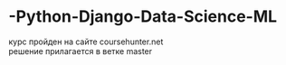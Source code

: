# -Python-Django-Data-Science-ML
курс пройден на сайте coursehunter.net  
решение прилагается в ветке master
